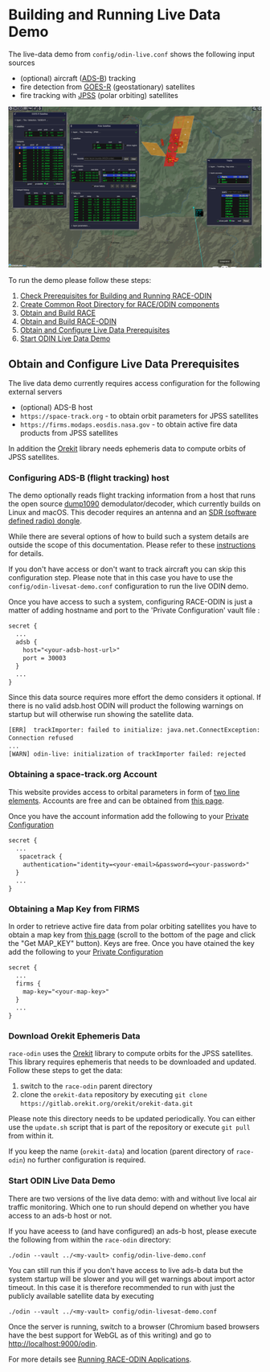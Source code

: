 # Building and Running Live Data Demo

The live-data demo from `config/odin-live.conf` shows the following input sources

 * (optional) aircraft ([ADS-B](https://www.faa.gov/air_traffic/technology/adsb/)) tracking
 * fire detection from [GOES-R](https://www.goes-r.gov/) (geostationary) satellites
 * fire tracking with [JPSS](https://www.nesdis.noaa.gov/about/our-offices/joint-polar-satellite-system-jpss-program-office) (polar orbiting) satellites

<img class="center scale80" src="images/live-demo.png">

To run the demo please follow these steps:

 1. [Check Prerequisites for Building and Running RACE-ODIN](prerequisites.md)
 2. [Create Common Root Directory for RACE/ODIN components](common-root.md) 
 3. [Obtain and Build RACE](building-race.md)
 4. [Obtain and Build RACE-ODIN](building-race-odin.md)
 5. [Obtain and Configure Live Data Prerequisites](#obtain-and-configure-live-data-prerequisites)
 6. [Start ODIN Live Data Demo](#start-odin-live-data-demo)

## Obtain and Configure Live Data Prerequisites
The live data demo currently requires access configuration for the following external servers
 
 * (optional) ADS-B host
 * `https://space-track.org` - to obtain orbit parameters for JPSS satellites
 * `https://firms.modaps.eosdis.nasa.gov` - to obtain active fire data products from JPSS satellites

In addition the [Orekit](https://www.orekit.org/) library needs ephemeris data to compute orbits of JPSS satellites.

### Configuring ADS-B (flight tracking) host
The demo optionally reads flight tracking information from a host that runs the open source [dump1090](https://github.com/flightaware/dump1090)
demodulator/decoder, which currently builds on Linux and macOS. This decoder requires an antenna and an 
[SDR (software defined radio) dongle](https://flightaware.store/products/pro-stick-plus).

While there are several options of how to build such a system details are outside the scope of this documentation. Please
refer to these [instructions](https://flightaware.com/adsb/piaware/build) for details.

If you don't have access or don't want to track aircraft you can skip this configuration step. Please note that in this case
you have to use the `config/odin-livesat-demo.conf` configuration to run the live ODIN demo.

Once you have access to such a system, configuring RACE-ODIN is just a matter of adding hostname and port to the 
'Private Configuration' vault file : 

    secret {
      ...
      adsb {
        host="<your-adsb-host-url>"
        port = 30003
      }
      ...
    }

Since this data source requires more effort the demo considers it optional. If there is no valid adsb.host ODIN
will product the following warnings on startup but will otherwise run showing the satellite data.

    [ERR]  trackImporter: failed to initialize: java.net.ConnectException: Connection refused
    ...
    [WARN] odin-live: initialization of trackImporter failed: rejected


### Obtaining a space-track.org Account
This website provides access to orbital parameters in form of [two line elements](https://en.wikipedia.org/wiki/Two-line_element_set). Accounts
are free and can be obtained from [this page](https://www.space-track.org/auth/createAccount).

Once you have the account information add the following to your [Private Configuration][priv]

    secret {
      ...
       spacetrack {
        authentication="identity=<your-email>&password=<your-password>"
      }
      ...
    }

### Obtaining a Map Key from FIRMS
In order to retrieve active fire data from polar orbiting satellites you have to obtain a map key from [this page](https://firms.modaps.eosdis.nasa.gov/usfs/api/area/)
(scroll to the bottom of the page and click the "Get MAP_KEY" button). Keys are free. Once you have otained the key
add the following to your [Private Configuration][priv]

    secret {
      ...
      firms {
        map-key="<your-map-key>"
      }
      ...
    }

### Download Orekit Ephemeris Data
`race-odin` uses the [Orekit](https://www.orekit.org/) library to compute orbits for the JPSS satellites. This library
requires ephemeris that needs to be downloaded and updated. Follow these steps to get the data:

  1. switch to the `race-odin` parent directory
  2. clone  the `orekit-data` repository by executing  `git clone https://gitlab.orekit.org/orekit/orekit-data.git`

Please note this directory needs to be updated periodically. You can either use the `update.sh` script that is part of the repository
or execute `git pull` from within it.

If you keep the name (`orekit-data`) and location (parent directory of `race-odin`) no further configuration is required.


### Start ODIN Live Data Demo
There are two versions of the live data demo: with and without live local air traffic monitoring. Which one to run should
depend on whether you have access to an ads-b host or not.

If you have aceess to (and have configured) an ads-b host, please execute the following from within the `race-odin` directory:

    ./odin --vault ../<my-vault> config/odin-live-demo.conf

You can still run this if you don't have access to live ads-b data but the system startup will be slower and you will get
warnings about import actor timeout. In this case it is therefore recommended to run with just the publicly available
satellite data by executing

    ./odin --vault ../<my-vault> config/odin-livesat-demo.conf

Once the server is running, switch to a browser (Chromium based browsers have the best support for WebGL as of this writing) and
go to <http://localhost:9000/odin>.

For more details see [Running RACE-ODIN Applications](running-odin.md).

[priv]: private-configuration.md